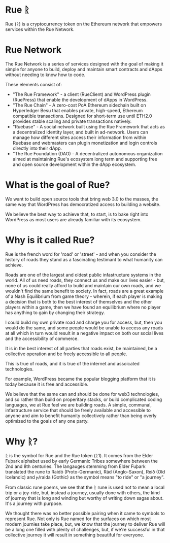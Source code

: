 # Rue ᚱ
Rue (ᚱ) is a cryptocurrency token on the Ethereum network that empowers services within the Rue Network.

# Rue Network
The Rue Network is a series of services designed with the goal of making it simple for anyone to build, deploy and maintain smart contracts and dApps without needing to know how to code.

These elements consist of:

* "The Rue Framework" - a client (RueClient) and WordPress plugin (RuePress) that enable the development of dApps in WordPress.
* "The Rue Chain" - A zero-cost PoA Ethereum sidechain built on Hyperledger Besu that enables private, high-speed, Ethereum compatible transactions. Designed for short-term use until ETH2.0 provides stable scaling and private transactions natively.
* "Ruebase" - A social network built using the Rue Framework that acts as a decentralized identity layer, and built in ad-network. Users can manage how different sites access their information from within Ruebase and webmasters can plugin monetization and login controls directly into their dApp.
* "The Rue Foundation (DAO) - A decentralized autonomous organization aimed at maintaining Rue's ecosystem long term and supporting free and open source development within the dApp ecosystem.

# What is the goal of Rue?
We want to build open source tools that bring web 3.0 to the masses, the same way that WordPress has democratized access to building a website.

We believe the best way to achieve that, to start, is to bake right into WordPress as most users are already familiar with its ecosystem.

# Why is it called Rue?
Rue is the french word for 'road' or 'street' - and when you consider the history of roads they stand as a fascinating testimant to what humanity can achieve.

Roads are one of the largest and oldest public infastructure systems in the world. All of us need roads, they connect us and make our lives easier - but, none of us could really afford to build and maintain our own roads, and we wouldn't find the same benefit to society. In fact, roads are a great example of a Nash Equilibrium from game theory - wherein, if each player is making a decision that is both to the best interest of themselves and the other players within a game, then we have found an equilibrium where no player has anything to gain by changing their strategy.

I could build my own private road and charge you for access, but, then you would do the same, and some people would be unable to access any roads at all which in turn would result in a negative impact on both our social lives and the accessibility of commerce.

It is in the best interest of all parties that roads exist, be maintained, be a collective operation and be freely accessible to all people.

This is true of roads, and it is true of the internet and assoicated technologies.

For example, WordPress became the popular blogging platform that it is today because it is free and accessible.

We believe that the same can and should be done for web3 technologies, and so rather than build on properitary stacks, or build complicated coding languages, we at Rue feel we are building roads. A simple, communal, infastructure service that should be freely available and accessible to anyone and aim to benefit humanity collectively rather than being overly optimized to the goals of any one party.

# Why ᚱ?
ᚱ is the symbol for Rue and the Rue token (ᚱ1). It comes from the Elder Fuþark alphabet used by early Germanic Tribes somewhere between the 2nd and 8th centuries. The langauges stemming from Elder Fuþark translated the rune to Raidō (Proto-Germanic), Rād (Anglo-Saxon), Reið (Old Icelandic) and 𐍂/raida (Gothic) as the symbol means "to ride" or "a journey".

From classic rune poems, we see that the ᚱ rune is used not to mean a local trip or a joy-ride, but, instead a journey, usually done with others, the kind of journey that is long and winding but worthy of writing down sagas about. It's a journey with purpose.

We thought there was no better possible pairing when it came to symbols to represent Rue. Not only is Rue named for the surfaces on which most modern journies take place, but, we know that the journey to deliver Rue will be a long one filled with plenty of challenges, but, if we're successful in that collective journey it will result in something beautiful for everyone.
